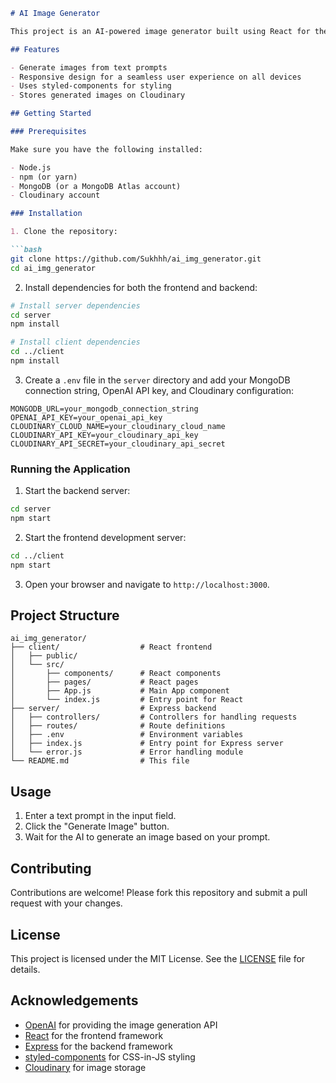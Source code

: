 ```markdown
# AI Image Generator

This project is an AI-powered image generator built using React for the frontend and Node.js with Express for the backend. The backend uses the OpenAI API to generate images based on text prompts provided by the user. Cloudinary is used to store the generated images.

## Features

- Generate images from text prompts
- Responsive design for a seamless user experience on all devices
- Uses styled-components for styling
- Stores generated images on Cloudinary

## Getting Started

### Prerequisites

Make sure you have the following installed:

- Node.js
- npm (or yarn)
- MongoDB (or a MongoDB Atlas account)
- Cloudinary account

### Installation

1. Clone the repository:

```bash
git clone https://github.com/Sukhhh/ai_img_generator.git
cd ai_img_generator
```

2. Install dependencies for both the frontend and backend:

```bash
# Install server dependencies
cd server
npm install

# Install client dependencies
cd ../client
npm install
```

3. Create a `.env` file in the `server` directory and add your MongoDB connection string, OpenAI API key, and Cloudinary configuration:

```env
MONGODB_URL=your_mongodb_connection_string
OPENAI_API_KEY=your_openai_api_key
CLOUDINARY_CLOUD_NAME=your_cloudinary_cloud_name
CLOUDINARY_API_KEY=your_cloudinary_api_key
CLOUDINARY_API_SECRET=your_cloudinary_api_secret
```

### Running the Application

1. Start the backend server:

```bash
cd server
npm start
```

2. Start the frontend development server:

```bash
cd ../client
npm start
```

3. Open your browser and navigate to `http://localhost:3000`.

## Project Structure

```plaintext
ai_img_generator/
├── client/                  # React frontend
│   ├── public/
│   └── src/
│       ├── components/      # React components
│       ├── pages/           # React pages
│       ├── App.js           # Main App component
│       └── index.js         # Entry point for React
├── server/                  # Express backend
│   ├── controllers/         # Controllers for handling requests
│   ├── routes/              # Route definitions
│   ├── .env                 # Environment variables
│   ├── index.js             # Entry point for Express server
│   └── error.js             # Error handling module
└── README.md                # This file
```

## Usage

1. Enter a text prompt in the input field.
2. Click the "Generate Image" button.
3. Wait for the AI to generate an image based on your prompt.

## Contributing

Contributions are welcome! Please fork this repository and submit a pull request with your changes.

## License

This project is licensed under the MIT License. See the [LICENSE](LICENSE) file for details.

## Acknowledgements

- [OpenAI](https://openai.com/) for providing the image generation API
- [React](https://reactjs.org/) for the frontend framework
- [Express](https://expressjs.com/) for the backend framework
- [styled-components](https://styled-components.com/) for CSS-in-JS styling
- [Cloudinary](https://cloudinary.com/) for image storage
```
